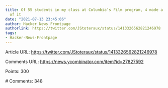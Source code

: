 ```yaml
---
title: Of 55 students in my class at Columbia’s Film program, 4 made a career out
  of it
date: "2021-07-13 23:45:06"
author: Hacker News Frontpage
authorlink: https://twitter.com/JStoteraux/status/1413326562821246978
tags:
- Hacker-News-Frontpage
---
```


<p>Article URL: <a href="https://twitter.com/JStoteraux/status/1413326562821246978">https://twitter.com/JStoteraux/status/1413326562821246978</a></p>
<p>Comments URL: <a href="https://news.ycombinator.com/item?id=27827592">https://news.ycombinator.com/item?id=27827592</a></p>
<p>Points: 300</p>
<p># Comments: 348</p>
